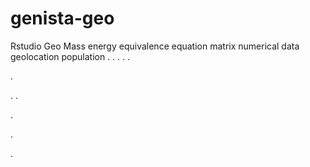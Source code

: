 # genista-geo
Rstudio Geo Mass energy equivalence equation matrix numerical data geolocation population
.
.
.
.
.




.






















.
.


























.











.

.
